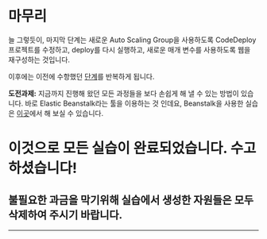 # 마무리

늘 그렇듯이, 마지막 단계는 새로운 Auto Scaling Group을 사용하도록 CodeDeploy 프로젝트를 수정하고, deploy를 다시 실행하고, 새로운 매개 변수를 사용하도록 웹을 재구성하는 것입니다.

이후에는 이전에 수항했던 [단계](/workshop/elb-auto-scaling-group/03-finishing-up.md#modify-the-codedeploy-project)를 반복하게 됩니다.

**도전과제:** 지금까지 진행해 왔던 모든 과정들을 보다 손쉽게 해 낼 수 있는 방법이 있습니다. 바로 Elastic Beanstalk라는 툴을 이용하는 것 인데요, Beanstalk을 사용한 실습은 [이곳](/workshop/beanstalk/introduction.md)에서 해 보실 수 있습니다.

# 이것으로 모든 실습이 완료되었습니다. 수고하셨습니다! 
## 불필요한 과금을 막기위해 실습에서 생성한 자원들은 모두 삭제하여 주시기 바랍니다.

---
